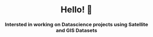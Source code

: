 <h1 align="center">Hello! 👋</h1>
<h3 align="center">Intersted in working on Datascience projects using Satellite and GIS Datasets</h3>


<p align="left">
</p>

